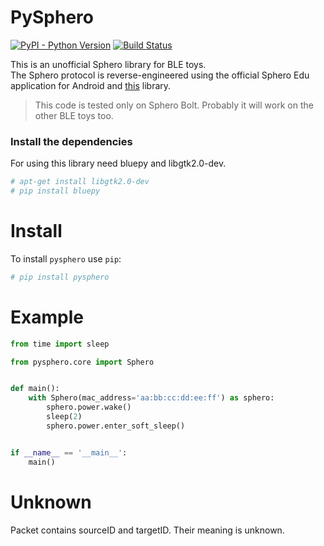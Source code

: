 # PySphero
[![PyPI - Python Version](https://img.shields.io/pypi/pyversions/pysphero.svg)](https://pypi.org/project/pysphero/)
[![Build Status](https://travis-ci.org/EnotYoyo/pysphero.svg?branch=master)](https://travis-ci.org/EnotYoyo/pysphero)

This is an unofficial Sphero library for BLE toys.   
The Sphero protocol is reverse-engineered using the official Sphero Edu application for Android and [this](https://github.com/igbopie/spherov2.js) library. 

> This code is tested only on Sphero Bolt. Probably it will work on the other BLE toys too.

### Install the dependencies
For using this library need bluepy and libgtk2.0-dev.
```bash
# apt-get install libgtk2.0-dev
# pip install bluepy
```

# Install
To install `pysphero` use `pip`:
```bash
# pip install pysphero
```

# Example
```python
from time import sleep

from pysphero.core import Sphero


def main():
    with Sphero(mac_address='aa:bb:cc:dd:ee:ff') as sphero:
        sphero.power.wake()
        sleep(2)
        sphero.power.enter_soft_sleep()


if __name__ == '__main__':
    main()

```

# Unknown
Packet contains sourceID and targetID. Their meaning is unknown.

